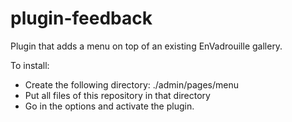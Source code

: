 plugin-feedback
===============

Plugin that adds a menu on top of an existing EnVadrouille gallery.

To install:
* Create the following directory: ./admin/pages/menu
* Put all files of this repository in that directory
* Go in the options and activate the plugin.
